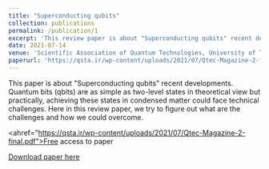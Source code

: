 ```yaml
---
title: "Superconducting qubits"
collection: publications
permalink: /publication/1
excerpt: 'This review paper is about "Superconducting qubits" recent developments. (in Persian)'
date: 2021-07-14
venue: 'Scientific Association of Quantum Technologies, University of Tabriz'
paperurl: 'https://qsta.ir/wp-content/uploads/2021/07/Qtec-Magazine-2-final.pdf'
---
```

This paper is about "Superconducting qubits" recent developments. Quantum bits (qbits) are as simple as two-level states in theoretical view but practically, achieving these states in condensed matter could face technical challenges. Here in this review paper, we try to figure out what are the challenges and how we could overcome. <br>

<ahref="https://qsta.ir/wp-content/uploads/2021/07/Qtec-Magazine-2-final.pdf">Free access to paper</a>

[Download paper here](https://qsta.ir/wp-content/uploads/2021/07/Qtec-Magazine-2-final.pdf)
